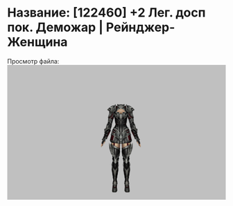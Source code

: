 # Название: [122460] +2 Лег. досп пок. Деможар | Рейнджер-Женщина

Просмотр файла:
![p030034.png](p030034.png)